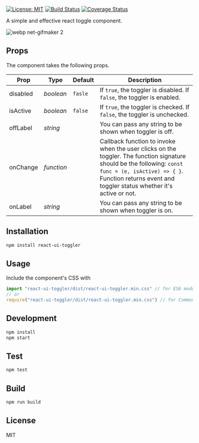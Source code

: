 [![License: MIT](https://img.shields.io/badge/License-MIT-yellow.svg)](https://opensource.org/licenses/MIT)
[![Build Status](https://travis-ci.org/msrikanth508/react-ui-toggler.svg?branch=master)](https://travis-ci.org/msrikanth508/react-ui-toggler)
[![Coverage Status](https://coveralls.io/repos/github/msrikanth508/react-ui-toggler/badge.svg)](https://coveralls.io/github/msrikanth508/react-ui-toggler)

A simple and effective react toggle component.

![webp net-gifmaker 2](https://user-images.githubusercontent.com/8520311/29267011-7f468140-8104-11e7-8ed8-06e5e582578f.gif)

## Props

The component takes the following props.

| Prop              | Type       | Default | Description |
|-------------------|------------|---------|-------------|
| disabled		    | _boolean_  | `fasle`   | If `true`, the toggler is disabled. If `false`, the toggler is enabled. |
| isActive          | _boolean_  | `false`   | If `true`, the toggler is checked. If `false`, the toggler is unchecked. |
| offLabel		    | _string_  |    | You can pass any string to be shown when toggler is off. |
| onChange		    | _function_ |    | Callback function to invoke when the user clicks on the toggler. The function signature should be the following:  `const func = (e, isActive) => { }`. Function returns event and toggler status whether it's active or not.  |
| onLabel		    | _string_  |    | You can pass any string to be shown when toggler is on. |

## Installation

```bash
npm install react-ui-toggler
```

## Usage

Include the component's CSS with

```javascript
import "react-ui-toggler/dist/react-ui-toggler.min.css" // for ES6 modules
// or
require("react-ui-toggler/dist/react-ui-toggler.min.css") // for CommonJS
```

## Development

```javascript
npm install
npm start
```

## Test

```javascript
npm test
```

## Build

```javascript
npm run build
```

## License

MIT
